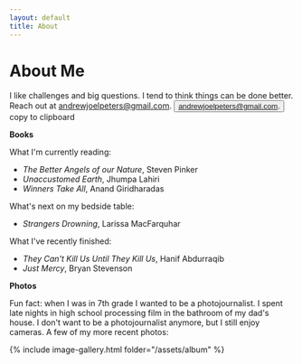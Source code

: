 ```yaml
---
layout: default
title: About
---
```

# About Me

I like challenges and big questions. I tend to think things can be done better. Reach out at 
<span class="mobile"><a href="mailto:hi@andrewjoelpeters.com">andrewjoelpeters@gmail.com.</a></span>
<span class="tooltip desktop"><button onclick='copyText("andrewjoelpeters@gmail.com")'>andrewjoelpeters@gmail.com.</button>
    <span class="tooltiptext body">copy to clipboard</span>
    </span>


**Books**

What I'm currently reading:

 - _The Better Angels of our Nature_, Steven Pinker
 - _Unaccustomed Earth_, Jhumpa Lahiri
 - _Winners Take All_, Anand Giridharadas

 What's next on my bedside table:

 - _Strangers Drowning_, Larissa MacFarquhar

 What I've recently finished:

 - _They Can't Kill Us Until They Kill Us_, Hanif Abdurraqib
 - _Just Mercy_, Bryan Stevenson

 **Photos**

 Fun fact: when I was in 7th grade I wanted to be a photojournalist. I spent late nights in high school processing film in the bathroom of my dad's house. I don't want to be a photojournalist anymore, but I still enjoy cameras. A few of my more recent photos:

 {% include image-gallery.html folder="/assets/album" %}
